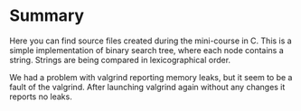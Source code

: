 Summary
=======

Here you can find source files created during the mini-course in C.  This is
a simple implementation of binary search tree, where each node contains a
string.  Strings are being compared in lexicographical order.

We had a problem with valgrind reporting memory leaks, but it seem to be a 
fault of the valgrind.  After launching valgrind again without any changes
it reports no leaks.


